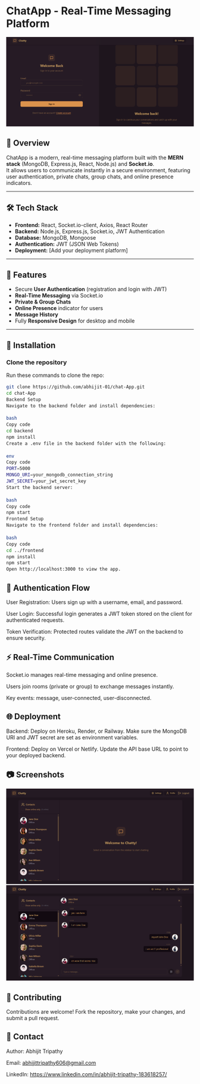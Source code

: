 # ChatApp - Real-Time Messaging Platform

![ChatApp Banner](https://github.com/abhijit-01/chat-App/blob/main/assests/banner.png?raw=true)

## 🚀 Overview

ChatApp is a modern, real-time messaging platform built with the **MERN stack** (MongoDB, Express.js, React, Node.js) and **Socket.io**.  
It allows users to communicate instantly in a secure environment, featuring user authentication, private chats, group chats, and online presence indicators.

---

## 🛠️ Tech Stack

- **Frontend:** React, Socket.io-client, Axios, React Router  
- **Backend:** Node.js, Express.js, Socket.io, JWT Authentication  
- **Database:** MongoDB, Mongoose  
- **Authentication:** JWT (JSON Web Tokens)  
- **Deployment:** [Add your deployment platform]

---

## 📸 Features

- Secure **User Authentication** (registration and login with JWT)  
- **Real-Time Messaging** via Socket.io  
- **Private & Group Chats**  
- **Online Presence** indicator for users  
- **Message History**  
- Fully **Responsive Design** for desktop and mobile  

---

## 🔧 Installation

### Clone the repository

Run these commands to clone the repo:

```bash
git clone https://github.com/abhijit-01/chat-App.git
cd chat-App
Backend Setup
Navigate to the backend folder and install dependencies:

bash
Copy code
cd backend
npm install
Create a .env file in the backend folder with the following:

env
Copy code
PORT=5000
MONGO_URI=your_mongodb_connection_string
JWT_SECRET=your_jwt_secret_key
Start the backend server:

bash
Copy code
npm start
Frontend Setup
Navigate to the frontend folder and install dependencies:

bash
Copy code
cd ../frontend
npm install
npm start
Open http://localhost:3000 to view the app.
```

## 🔐 Authentication Flow
User Registration: Users sign up with a username, email, and password.

User Login: Successful login generates a JWT token stored on the client for authenticated requests.

Token Verification: Protected routes validate the JWT on the backend to ensure security.

## ⚡ Real-Time Communication
Socket.io manages real-time messaging and online presence.

Users join rooms (private or group) to exchange messages instantly.

Key events: message, user-connected, user-disconnected.

## 🌐 Deployment
Backend: Deploy on Heroku, Render, or Railway. Make sure the MongoDB URI and JWT secret are set as environment variables.

Frontend: Deploy on Vercel or Netlify. Update the API base URL to point to your deployed backend.

## 📷 Screenshots
![Home Page](https://raw.githubusercontent.com/abhijit-01/chat-App/refs/heads/main/assests/homepage.png)
![Chat Section](https://raw.githubusercontent.com/abhijit-01/chat-App/refs/heads/main/assests/chat-section.png)

## 🤝 Contributing
Contributions are welcome! Fork the repository, make your changes, and submit a pull request.

## 📧 Contact
Author: Abhijit Tripathy

Email: abhijittripathy606@gmail.com

LinkedIn: https://www.linkedin.com/in/abhijit-tripathy-183618257/
